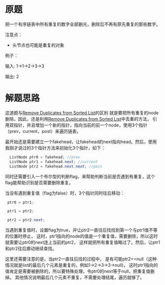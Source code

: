 # 原题
把一个有序链表中所有重复的数字全部删光，删除后不再有原先重复的那些数字。

注意点：

  - 头节点也可能是重复的对象

例子：

输入: 1->1->2->3->3

输出: 2

# 解题思路
这道题与[Remove Duplicates from Sorted List](https://leetcode.com/problems/remove-duplicates-from-sorted-list/description/)的区别
就是要把所有重复的node删除。因此，还是利用[Remove Duplicates from Sorted List](https://leetcode.com/problems/remove-duplicates-from-sorted-list/description/)中去重的方法，
引用双指针，并且增加一个新的指针，指向当前的前一个node，使用3个指针（prev，current，post）来遍历链表。 

最开始还是需要建立一个fakehead，让fakehead的next指向head。然后，使用我刚才说过的3个指针方法来初始化3个指针，如下： 

```java
  ListNode ptr0 = fakehead; //prev
  ListNode ptr1 = fakehead.next; //current
  ListNode ptr2 = fakehead.next.next; //post
```

同时还需要引入一个布尔型的判断flag，来帮助判断当前是否遇到有重复，这个flag能帮助识别是否需要删除重复。

当没有遇到重复值（flag为false）时，3个指针同时往后移动：

```java
 ptr0 = ptr1;

 ptr1 = ptr2;

 ptr2 = ptr2.next; 
```

当遇到重复值时，设置flag为true，并让ptr2一直往后找找到第一个与ptr1值不等的位置时停止，
这时，ptr1指向的node的值是一个重复值，需要删除，所以这时就需要让ptr0的next连上当前的ptr2，
这样就把所有重复值略过了。然后，让ptr1和ptr2往后挪动继续查找。

这里还需要注意的是，当ptr2一直往后找的过程中，
是有可能ptr2==null（这种情况就是list的最后几个元素是重复的，例如1->2->3->3->null)，
这时ptr1指向的值肯定是需要被删除的，所以要特殊处理，令ptr0的next等于null，把重复值删掉。
其他情况说明最后几个元素不重复，不需要处理结尾，遍历就够了。

